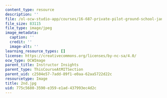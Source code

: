 ```yaml
---
content_type: resource
description: ''
file: /ol-ocw-studio-app/courses/16-687-private-pilot-ground-school-january-iap-2019/775c56803590e359e1ad437993ec4d2c_2nd.jpg
file_size: 83115
file_type: image/jpeg
image_metadata:
  caption: ''
  credit: ''
  image-alt: ''
learning_resource_types: []
license: https://creativecommons.org/licenses/by-nc-sa/4.0/
ocw_type: OCWImage
parent_title: Instructor Insights
parent_type: ThisCourseAtMITSection
parent_uid: c2504e57-7add-89f1-e0aa-62aa5722d22c
resourcetype: Image
title: 2nd.jpg
uid: 775c5680-3590-e359-e1ad-437993ec4d2c
---
```

